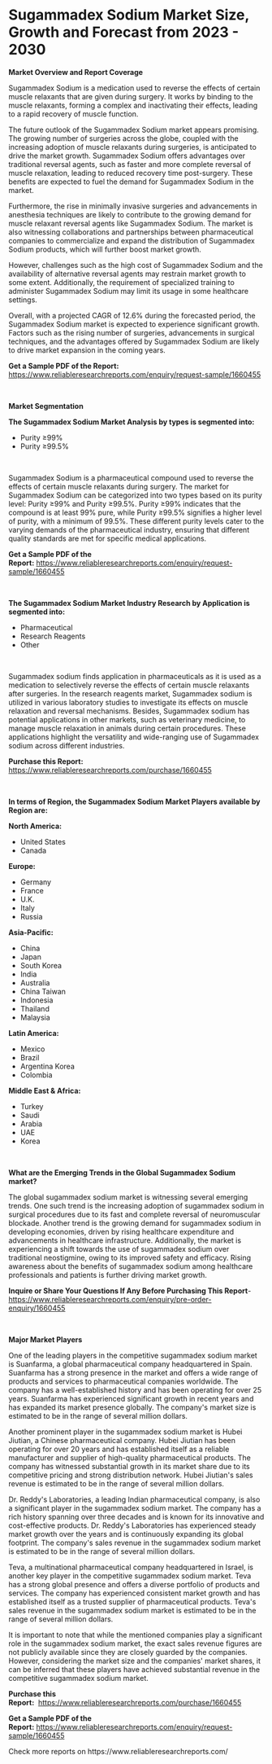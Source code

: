 <p><h1>Sugammadex Sodium Market Size, Growth and Forecast from 2023 - 2030</h1></p><p><strong>Market Overview and Report Coverage</strong></p>
<p><p>Sugammadex Sodium is a medication used to reverse the effects of certain muscle relaxants that are given during surgery. It works by binding to the muscle relaxants, forming a complex and inactivating their effects, leading to a rapid recovery of muscle function.</p><p>The future outlook of the Sugammadex Sodium market appears promising. The growing number of surgeries across the globe, coupled with the increasing adoption of muscle relaxants during surgeries, is anticipated to drive the market growth. Sugammadex Sodium offers advantages over traditional reversal agents, such as faster and more complete reversal of muscle relaxation, leading to reduced recovery time post-surgery. These benefits are expected to fuel the demand for Sugammadex Sodium in the market.</p><p>Furthermore, the rise in minimally invasive surgeries and advancements in anesthesia techniques are likely to contribute to the growing demand for muscle relaxant reversal agents like Sugammadex Sodium. The market is also witnessing collaborations and partnerships between pharmaceutical companies to commercialize and expand the distribution of Sugammadex Sodium products, which will further boost market growth.</p><p>However, challenges such as the high cost of Sugammadex Sodium and the availability of alternative reversal agents may restrain market growth to some extent. Additionally, the requirement of specialized training to administer Sugammadex Sodium may limit its usage in some healthcare settings.</p><p>Overall, with a projected CAGR of 12.6% during the forecasted period, the Sugammadex Sodium market is expected to experience significant growth. Factors such as the rising number of surgeries, advancements in surgical techniques, and the advantages offered by Sugammadex Sodium are likely to drive market expansion in the coming years.</p></p>
<p><strong>Get a Sample PDF of the Report:</strong> <a href="https://www.reliableresearchreports.com/enquiry/request-sample/1660455">https://www.reliableresearchreports.com/enquiry/request-sample/1660455</a></p>
<p>&nbsp;</p>
<p><strong>Market Segmentation</strong></p>
<p><strong>The Sugammadex Sodium Market Analysis by types is segmented into:</strong></p>
<p><ul><li>Purity ≥99%</li><li>Purity ≥99.5%</li></ul></p>
<p>&nbsp;</p>
<p><p>Sugammadex Sodium is a pharmaceutical compound used to reverse the effects of certain muscle relaxants during surgery. The market for Sugammadex Sodium can be categorized into two types based on its purity level: Purity ≥99% and Purity ≥99.5%. Purity ≥99% indicates that the compound is at least 99% pure, while Purity ≥99.5% signifies a higher level of purity, with a minimum of 99.5%. These different purity levels cater to the varying demands of the pharmaceutical industry, ensuring that different quality standards are met for specific medical applications.</p></p>
<p><strong>Get a Sample PDF of the Report:</strong>&nbsp;<a href="https://www.reliableresearchreports.com/enquiry/request-sample/1660455">https://www.reliableresearchreports.com/enquiry/request-sample/1660455</a></p>
<p>&nbsp;</p>
<p><strong>The Sugammadex Sodium Market Industry Research by Application is segmented into:</strong></p>
<p><ul><li>Pharmaceutical</li><li>Research Reagents</li><li>Other</li></ul></p>
<p>&nbsp;</p>
<p><p>Sugammadex sodium finds application in pharmaceuticals as it is used as a medication to selectively reverse the effects of certain muscle relaxants after surgeries. In the research reagents market, Sugammadex sodium is utilized in various laboratory studies to investigate its effects on muscle relaxation and reversal mechanisms. Besides, Sugammadex sodium has potential applications in other markets, such as veterinary medicine, to manage muscle relaxation in animals during certain procedures. These applications highlight the versatility and wide-ranging use of Sugammadex sodium across different industries.</p></p>
<p><strong>Purchase this Report:</strong>&nbsp; <a href="https://www.reliableresearchreports.com/purchase/1660455">https://www.reliableresearchreports.com/purchase/1660455</a></p>
<p>&nbsp;</p>
<p><strong>In terms of Region, the Sugammadex Sodium Market Players available by Region are:</strong></p>
<p>
    <p> <strong> North America: </strong>
        <ul>
            <li>United States</li>
            <li>Canada</li>
        </ul>
        </p> 
    <p> <strong> Europe: </strong>
        <ul>
            <li>Germany</li>
            <li>France</li>
            <li>U.K.</li>
            <li>Italy</li>
            <li>Russia</li>
        </ul>
        </p> 
    <p> <strong> Asia-Pacific: </strong>
        <ul>
            <li>China</li>
            <li>Japan</li>
            <li>South Korea</li>
            <li>India</li>
            <li>Australia</li>
            <li>China Taiwan</li>
            <li>Indonesia</li>
            <li>Thailand</li>
            <li>Malaysia</li>
        </ul>
        </p> 
    <p> <strong> Latin America: </strong>
        <ul>
            <li>Mexico</li>
            <li>Brazil</li>
            <li>Argentina Korea</li>
            <li>Colombia</li>
        </ul>
        </p> 
    <p> <strong> Middle East & Africa: </strong>
        <ul>
            <li>Turkey</li>
            <li>Saudi</li>
            <li>Arabia</li>
            <li>UAE</li>
            <li>Korea</li>
        </ul>
    </p>
    </p>
<p>&nbsp;</p>
<p><strong>What are the Emerging Trends in the Global Sugammadex Sodium market?</strong></p>
<p><p>The global sugammadex sodium market is witnessing several emerging trends. One such trend is the increasing adoption of sugammadex sodium in surgical procedures due to its fast and complete reversal of neuromuscular blockade. Another trend is the growing demand for sugammadex sodium in developing economies, driven by rising healthcare expenditure and advancements in healthcare infrastructure. Additionally, the market is experiencing a shift towards the use of sugammadex sodium over traditional neostigmine, owing to its improved safety and efficacy. Rising awareness about the benefits of sugammadex sodium among healthcare professionals and patients is further driving market growth.</p></p>
<p><strong>Inquire or Share Your Questions If Any Before Purchasing This Report</strong>- <a href="https://www.reliableresearchreports.com/enquiry/pre-order-enquiry/1660455">https://www.reliableresearchreports.com/enquiry/pre-order-enquiry/1660455</a></p>
<p>&nbsp;</p>
<p><strong>Major Market Players</strong></p>
<p><p>One of the leading players in the competitive sugammadex sodium market is Suanfarma, a global pharmaceutical company headquartered in Spain. Suanfarma has a strong presence in the market and offers a wide range of products and services to pharmaceutical companies worldwide. The company has a well-established history and has been operating for over 25 years. Suanfarma has experienced significant growth in recent years and has expanded its market presence globally. The company's market size is estimated to be in the range of several million dollars.</p><p>Another prominent player in the sugammadex sodium market is Hubei Jiutian, a Chinese pharmaceutical company. Hubei Jiutian has been operating for over 20 years and has established itself as a reliable manufacturer and supplier of high-quality pharmaceutical products. The company has witnessed substantial growth in its market share due to its competitive pricing and strong distribution network. Hubei Jiutian's sales revenue is estimated to be in the range of several million dollars.</p><p>Dr. Reddy's Laboratories, a leading Indian pharmaceutical company, is also a significant player in the sugammadex sodium market. The company has a rich history spanning over three decades and is known for its innovative and cost-effective products. Dr. Reddy's Laboratories has experienced steady market growth over the years and is continuously expanding its global footprint. The company's sales revenue in the sugammadex sodium market is estimated to be in the range of several million dollars.</p><p>Teva, a multinational pharmaceutical company headquartered in Israel, is another key player in the competitive sugammadex sodium market. Teva has a strong global presence and offers a diverse portfolio of products and services. The company has experienced consistent market growth and has established itself as a trusted supplier of pharmaceutical products. Teva's sales revenue in the sugammadex sodium market is estimated to be in the range of several million dollars.</p><p>It is important to note that while the mentioned companies play a significant role in the sugammadex sodium market, the exact sales revenue figures are not publicly available since they are closely guarded by the companies. However, considering the market size and the companies' market shares, it can be inferred that these players have achieved substantial revenue in the competitive sugammadex sodium market.</p></p>
<p><strong>Purchase this Report:</strong>&nbsp;&nbsp;<a href="https://www.reliableresearchreports.com/purchase/1660455">https://www.reliableresearchreports.com/purchase/1660455</a></p>
<p></p>
<p><strong>Get a Sample PDF of the Report:</strong>&nbsp;<a href="https://www.reliableresearchreports.com/enquiry/request-sample/1660455">https://www.reliableresearchreports.com/enquiry/request-sample/1660455</a></p>
<p>Check more reports on https://www.reliableresearchreports.com/</p>